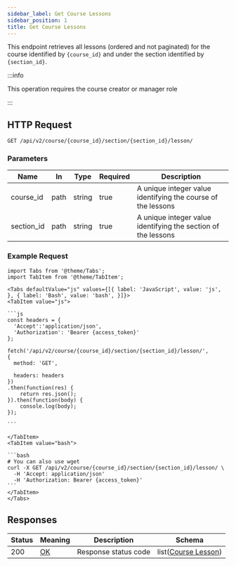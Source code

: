 ```yaml
---
sidebar_label: Get Course Lessons
sidebar_position: 1
title: Get Course Lessons
---
```


This endpoint retrieves all lessons (ordered and not paginated) for the course identified by `{course_id}` and under the
section identified by `{section_id}`.

:::info

This operation requires the course creator or manager role

:::

## HTTP Request

`GET /api/v2/course/{course_id}/section/{section_id}/lesson/`

### Parameters

| Name       | In   | Type   | Required | Description                                                   |
|------------|------|--------|----------|---------------------------------------------------------------|
| course_id  | path | string | true     | A unique integer value identifying the course of the lessons  |
| section_id | path | string | true     | A unique integer value identifying the section of the lessons |

### Example Request

````mdx-code-block
import Tabs from '@theme/Tabs';
import TabItem from '@theme/TabItem';

<Tabs defaultValue="js" values={[{ label: 'JavaScript', value: 'js', }, { label: 'Bash', value: 'bash', }]}>
<TabItem value="js">

```js
const headers = {
  'Accept':'application/json',
  'Authorization': 'Bearer {access_token}'
};

fetch('/api/v2/course/{course_id}/section/{section_id}/lesson/',
{
  method: 'GET',

  headers: headers
})
.then(function(res) {
    return res.json();
}).then(function(body) {
    console.log(body);
});

```

</TabItem>
<TabItem value="bash">

```bash
# You can also use wget
curl -X GET /api/v2/course/{course_id}/section/{section_id}/lesson/ \
  -H 'Accept: application/json'
  -H 'Authorization: Bearer {access_token}'
```
</TabItem>
</Tabs>
````

## Responses

| Status | Meaning                                                 | Description          | Schema                                                             |
|--------|---------------------------------------------------------|----------------------|--------------------------------------------------------------------|
| 200    | [OK](https://tools.ietf.org/html/rfc7231#section-6.3.1) | Response status code | list([Course Lesson](/docs/apireference/v2/schemas/course_lesson)) |
